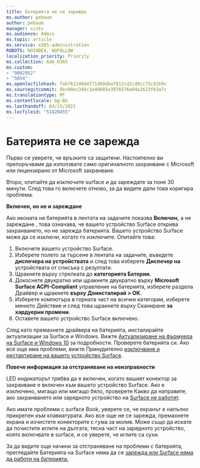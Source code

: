 ```yaml
---
title: Батерията не се зарежда
ms.author: pebaum
author: pebaum
manager: scotv
ms.audience: Admin
ms.topic: article
ms.service: o365-administration
ROBOTS: NOINDEX, NOFOLLOW
localization_priority: Priority
ms.collection: Adm_O365
ms.custom:
- "9002952"
- "5654"
ms.openlocfilehash: fab76114044f71d60dbaf812cd2cd0cc75c8169c
ms.sourcegitcommit: 8bc60ec34bc1e40685e3976576e04a2623f63a7c
ms.translationtype: MT
ms.contentlocale: bg-BG
ms.lasthandoff: 04/15/2021
ms.locfileid: "51820455"
---
```

# <a name="battery-wont-charge"></a>Батерията не се зарежда

Първо се уверете, че връзките са защитени. Настоятелно ви препоръчваме да използвате само оригиналното захранване с Microsoft или лицензирано от Microsoft захранване.

Второ, опитайте да изключите surface и да зареждате за поне 30 минути. След това го включете отново, за да видите дали това коригира проблема.

**Включен, но не и зареждане**

Ако иконата на батерията в лентата на задачите показва **Включен,** а не зареждане , това означава, че вашето устройство Surface открива захранването, но не зарежда батерията. Вашето устройство Surface може да се изключи, когато го изключите. Опитайте това:

1. Включете вашето устройство Surface.
2. Изберете полето за търсене в лентата на задачите, въведете **диспечера на устройствата** и след това изберете **Диспечер на** устройствата от списъка с резултати.
3. Щракнете върху стрелката до **категорията Батерии.**
4. Докоснете двукратно или щракнете двукратно върху **Microsoft Surface ACPI-Compliant**  управление на батерията, изберете раздела Драйвер и щракнете **върху Деинсталирай > OK**.
5. Изберете компютъра в горната част на всички  категории, изберете менюто Действие и след това щракнете върху Сканиране **за хардуерни промени**.
6. Оставете вашето устройство Surface включено.

След като премахнете драйвера на батерията, инсталирайте актуализации за Surface и Windows. Вижте [Актуализиране на фърмуера на Surface и Windows 10](https://support.microsoft.com/help/4023505) за подробности. Проверете батерията си. Ако все още има проблеми, вижте Принудително [изключване и рестартиране на вашето устройство Surface](https://support.microsoft.com/help/4036280/surface-force-a-shut-down-and-restart-your-surface).

**Повече информация за отстраняване на неизправности**

LED индикаторът трябва да е включен, когато вашият конектор за захранване е включен към вашето устройство Surface. Ако е изключено, мигащо или мигащо бяло, проверете Какво да направите, ако захранването или зарядното устройство на [Surface не работят](https://support.microsoft.com/help/4484763/surface-fix-issues-with-your-power-supply). 

Ако имате проблеми с surface Book, уверете се, че екранът е напълно прикрепен към клавиатурата. Ако все още не се зарежда, премахнете екрана и изчистете конекторите с гума за молив. Може също да искате да почистите иглите на дългата, тясна част на зарядното устройство, която включвате в surface, и се уверете, че иглите са сухи.

За да видите още начини за отстраняване на проблеми с батерията, прегледайте Батерията на Surface няма да се [зарежда или Surface няма да работи на батерията.](https://support.microsoft.com/help/4023536/surface-surface-battery-wont-charge)

